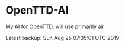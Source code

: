 # OpenTTD-AI
My AI for OpenTTD, will use primarily air

Latest backup: Sun Aug 25 07:35:01 UTC 2019
